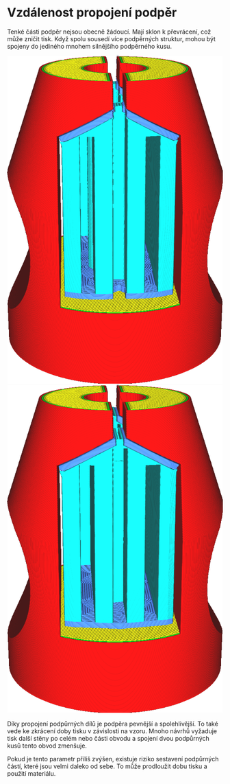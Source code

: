 Vzdálenost propojení podpěr
====
Tenké části podpěr nejsou obecně žádoucí. Mají sklon k převrácení, což může zničit tisk. Když spolu sousedí více podpěrných struktur, mohou být spojeny do jediného mnohem silnějšího podpěrného kusu.

![Dvě části podpěry jsou blízko sebe](../../../articles/images/support_join_distance_low.png)
![Při dostatečné vzdálenosti spojů jsou spojeny dohromady](../../../articles/images/support_join_distance_high.png)

Díky propojení podpůrných dílů je podpěra pevnější a spolehlivější. To také vede ke zkrácení doby tisku v závislosti na vzoru. Mnoho návrhů vyžaduje tisk další stěny po celém nebo části obvodu a spojení dvou podpůrných kusů tento obvod zmenšuje.

Pokud je tento parametr příliš zvýšen, existuje riziko sestavení podpůrných částí, které jsou velmi daleko od sebe. To může prodloužit dobu tisku a použití materiálu.